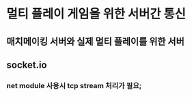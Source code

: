 # 멀티 플레이 게임을 위한 서버간 통신
## 매치메이킹 서버와 실제 멀티 플레이를 위한 서버
## socket.io
### net module 사용시 tcp stream 처리가 필요;